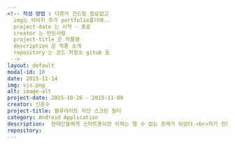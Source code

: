 ```yaml
---
<!-- 작성 방법 : 다른거 건드릴 필요없고
  img는 이미지 추가 portfolio폴더에..
  project-date 는 시작 - 종료
  creator 는 만든사람
  project-title 은 작품명
  description 은 작품 소개
  repository 는 코드 저장소 gitub 등
 -->
layout: default
modal-id: 10
date: 2015-11-14
img: sjs.png
alt: image-alt
project-date: 2015-10-26 - 2015-11-09
creator: 신준수
project-title: 블루라이트 차단 스크린 필터
category: Android Application
description:  현대인들에게 스마트폰이란 이제는 뗄 수 없는 존재가 되었다.<br>자기 전에 스마트폰을 사용하고 자는 경우가 많은데, 이것은 눈에 굉장히 안좋고 잠을 푹자지 못하게 방해한다.<br>특히 빨강,초록,파랑 중 파랑색 계열의 파장이 눈에 굉장한 피로를 준다.<br> 이 애플리케이션은 스마트폰 화면에 필터를 씌워 파란색 계열의 빛을 줄여주어 눈의 피로를 줄이는 것이 주목적이다.
repository:
---
```

